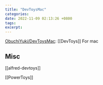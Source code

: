 ```yaml
---
title: "DevToysMac"
categories: 
date: 2022-11-09 02:13:26 +0800
tags: 
excerpt: 
---
```


[ObuchiYuki/DevToysMac](https://github.com/ObuchiYuki/DevToysMac): [[DevToys]] For mac




## Misc

[[alfred-devtoys]]

[[PowerToys]]

